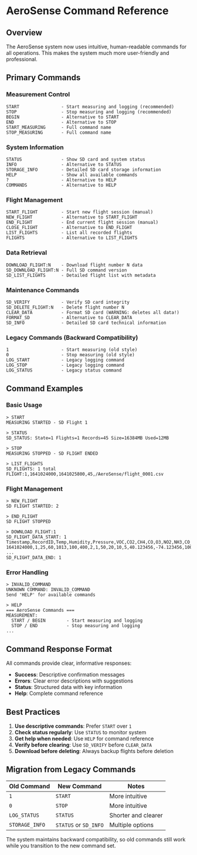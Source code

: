 # AeroSense Command Reference

## Overview

The AeroSense system now uses intuitive, human-readable commands for all operations. This makes the system much more user-friendly and professional.

## Primary Commands

### Measurement Control
```
START                - Start measuring and logging (recommended)
STOP                 - Stop measuring and logging (recommended)
BEGIN                - Alternative to START
END                  - Alternative to STOP
START_MEASURING      - Full command name
STOP_MEASURING       - Full command name
```

### System Information
```
STATUS               - Show SD card and system status
INFO                 - Alternative to STATUS  
STORAGE_INFO         - Detailed SD card storage information
HELP                 - Show all available commands
?                    - Alternative to HELP
COMMANDS             - Alternative to HELP
```

### Flight Management
```
START_FLIGHT         - Start new flight session (manual)
NEW_FLIGHT           - Alternative to START_FLIGHT
END_FLIGHT           - End current flight session (manual)
CLOSE_FLIGHT         - Alternative to END_FLIGHT
LIST_FLIGHTS         - List all recorded flights
FLIGHTS              - Alternative to LIST_FLIGHTS
```

### Data Retrieval
```
DOWNLOAD_FLIGHT:N    - Download flight number N data
SD_DOWNLOAD_FLIGHT:N - Full SD command version
SD_LIST_FLIGHTS      - Detailed flight list with metadata
```

### Maintenance Commands
```
SD_VERIFY            - Verify SD card integrity
SD_DELETE_FLIGHT:N   - Delete flight number N
CLEAR_DATA           - Format SD card (WARNING: deletes all data!)
FORMAT_SD            - Alternative to CLEAR_DATA
SD_INFO              - Detailed SD card technical information
```

### Legacy Commands (Backward Compatibility)
```
1                    - Start measuring (old style)
0                    - Stop measuring (old style)
LOG_START            - Legacy logging command
LOG_STOP             - Legacy logging command
LOG_STATUS           - Legacy status command
```

## Command Examples

### Basic Usage
```
> START
MEASURING STARTED - SD Flight 1

> STATUS  
SD_STATUS: State=1 Flights=1 Records=45 Size=16384MB Used=12MB

> STOP
MEASURING STOPPED - SD FLIGHT ENDED

> LIST_FLIGHTS
SD_FLIGHTS: 1 total
FLIGHT:1,1641024000,1641025800,45,/AeroSense/flight_0001.csv
```

### Flight Management
```
> NEW_FLIGHT
SD FLIGHT STARTED: 2

> END_FLIGHT  
SD FLIGHT STOPPED

> DOWNLOAD_FLIGHT:1
SD_FLIGHT_DATA_START: 1
Timestamp,RecordID,Temp,Humidity,Pressure,VOC,CO2,CH4,CO,O3,NO2,NH3,CO_MQ137,Latitude,Longitude,Altitude,Satellites,GPS_Fix
1641024000,1,25,60,1013,100,400,2,1,50,20,10,5,40.123456,-74.123456,100.50,8,3
...
SD_FLIGHT_DATA_END: 1
```

### Error Handling
```
> INVALID_COMMAND
UNKNOWN COMMAND: INVALID_COMMAND
Send 'HELP' for available commands

> HELP
=== AeroSense Commands ===
MEASUREMENT:
  START / BEGIN        - Start measuring and logging
  STOP / END           - Stop measuring and logging
...
```

## Command Response Format

All commands provide clear, informative responses:
- **Success**: Descriptive confirmation messages
- **Errors**: Clear error descriptions with suggestions
- **Status**: Structured data with key information
- **Help**: Complete command reference

## Best Practices

1. **Use descriptive commands**: Prefer `START` over `1`
2. **Check status regularly**: Use `STATUS` to monitor system
3. **Get help when needed**: Use `HELP` for command reference
4. **Verify before clearing**: Use `SD_VERIFY` before `CLEAR_DATA`
5. **Download before deleting**: Always backup flights before deletion

## Migration from Legacy Commands

| Old Command | New Command | Notes |
|-------------|-------------|-------|
| `1` | `START` | More intuitive |
| `0` | `STOP` | More intuitive |
| `LOG_STATUS` | `STATUS` | Shorter and clearer |
| `STORAGE_INFO` | `STATUS` or `SD_INFO` | Multiple options |

The system maintains backward compatibility, so old commands still work while you transition to the new command set.
